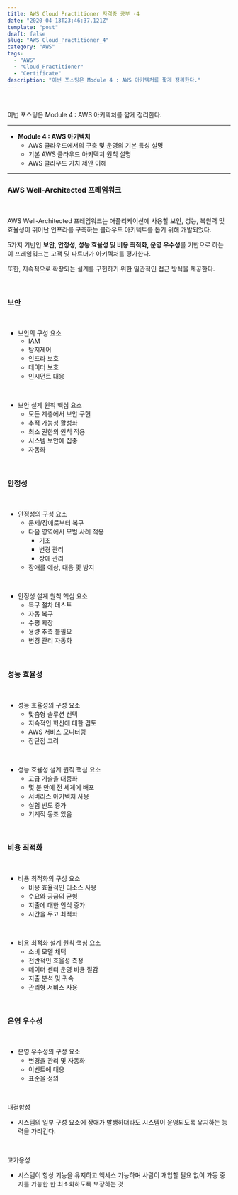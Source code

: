 ```yaml
---
title: AWS Cloud Practitioner 자격증 공부 -4
date: "2020-04-13T23:46:37.121Z"
template: "post"
draft: false
slug: "AWS_Cloud_Practitioner_4"
category: "AWS"
tags:
  - "AWS"
  - "Cloud_Practitioner"
  - "Certificate"
description: "이번 포스팅은 Module 4 : AWS 아키텍처를 짧게 정리한다."
---
```


<br/>

이번 포스팅은 Module 4 : AWS 아키텍처를 짧게 정리한다.

---

* **Module 4 : AWS 아키텍처**
	* AWS 클라우드에서의 구축 및 운영의 기본 특성 설명
	* 기본 AWS 클라우드 아키텍처 원칙 설명
	* AWS 클라우드 가치 제안 이해

---

### AWS Well-Architected 프레임워크

<br/>

AWS Well-Architected 프레임워크는 애플리케이션에 사용할 보안, 성능, 복원력 및 효율성이 뛰어난 인프라를 구축하는 클라우드 아키텍트를 돕기 위해 개발되었다.<br/>

5가지 기반인 **보안, 안정성, 성능 효율성 및 비용 최적화, 운영 우수성**를 기반으로 하는 이 프레임워크는 고객 및 파트너가 아키텍처를 평가한다.<br/>

또한, 지속적으로 확장되는 설계를 구현하기 위한 일관적인 접근 방식을 제공한다.<br/>

<br/>

### 보안

<br/>

* 보안의 구성 요소
	* IAM
	* 탐지제어
	* 인프라 보호
	* 데이터 보호
	* 인시던트 대응

<br/>

* 보안 설계 원칙 핵심 요소
	* 모든 계층에서 보안 구현
	* 추적 가능성 활성화
	* 최소 권한의 원칙 적용
	* 시스템 보안에 집중
	* 자동화

<br/>

### 안정성

<br/>

* 안정성의 구성 요소
	* 문제/장애로부터 복구
	* 다음 영역에서 모범 사례 적용
		* 기초
		* 변경 관리
		* 장애 관리
	* 장애를 예상, 대응 및 방지

<br/>

* 안정성 설계 원칙 핵심 요소
	* 복구 절차 테스트
	* 자동 복구
	* 수평 확장
	* 용량 추측 불필요
	* 변경 관리 자동화

<br/>

### 성능 효율성

<br/>

* 성능 효율성의 구성 요소
	* 맞춤형 솔루션 선택
	* 지속적인 혁신에 대한 검토
	* AWS 서비스 모니터링
	* 장단점 고려

<br/>

* 성능 효율성 설계 원칙 핵심 요소
	* 고급 기술을 대중화
	* 몇 분 만에 전 세계에 배포
	* 서버리스 아키텍처 사용
	* 실험 빈도 증가
	* 기계적 동조 있음

<br/>

### 비용 최적화

<br/>

* 비용 최적화의 구성 요소
	* 비용 효율적인 리소스 사용
	* 수요와 공급의 균형
	* 지출에 대한 인식 증가
	* 시간을 두고 최적화

<br/>

* 비용 최적화 설계 원칙 핵심 요소
	* 소비 모델 채택
	* 전반적인 효율성 측정
	* 데이터 센터 운영 비용 절감
	* 지출 분석 및 귀속
	* 관리형 서비스 사용

<br/>

### 운영 우수성

<br/>

* 운영 우수성의 구성 요소
	* 변경을 관리 및 자동화
	* 이벤트에 대응
	* 표준을 정의

<br/>

내결함성
* 시스템의 일부 구성 요소에 장애가 발생하더라도 시스템이 운영되도록 유지하는 능력을 가리킨다.

<br/>

고가용성
* 시스템이 항상 기능을 유지하고 액세스 가능하며 사람이 개입할 필요 없이 가동 중지를 가능한 한 최소화하도록 보장하는 것

<br/>
